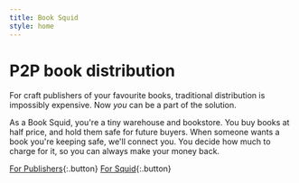 ```yaml
---
title: Book Squid
style: home
---
```


# P2P book distribution

For craft publishers of your favourite books, traditional distribution is impossibly expensive. Now *you* can be a part of the solution.

As a Book Squid, you're a tiny warehouse and bookstore. You buy books at half price, and hold them safe for future buyers. When someone wants a book you're keeping safe, we'll connect you. You decide how much to charge for it, so you can always make your money back.

[For Publishers]({{site.baseurl}}/publishers){:.button}
[For Squid]({{site.baseurl}}/squid){:.button}
